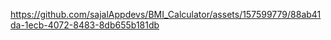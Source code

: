 

https://github.com/sajalAppdevs/BMI_Calculator/assets/157599779/88ab41da-1ecb-4072-8483-8db655b181db
